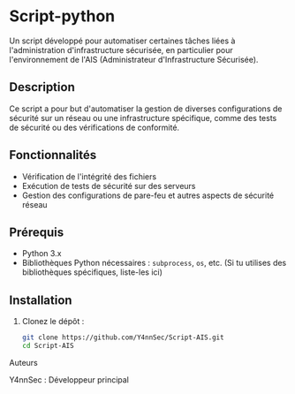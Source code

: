 # Script-python

Un script développé pour automatiser certaines tâches liées à l'administration d'infrastructure sécurisée, en particulier pour l'environnement de l'AIS (Administrateur d'Infrastructure Sécurisée).

## Description

Ce script a pour but d'automatiser la gestion de diverses configurations de sécurité sur un réseau ou une infrastructure spécifique, comme des tests de sécurité ou des vérifications de conformité.

## Fonctionnalités

- Vérification de l'intégrité des fichiers
- Exécution de tests de sécurité sur des serveurs
- Gestion des configurations de pare-feu et autres aspects de sécurité réseau

## Prérequis

- Python 3.x
- Bibliothèques Python nécessaires : `subprocess`, `os`, etc. (Si tu utilises des bibliothèques spécifiques, liste-les ici)

## Installation

1. Clonez le dépôt :

   ```bash
   git clone https://github.com/Y4nnSec/Script-AIS.git
   cd Script-AIS

Auteurs

Y4nnSec : Développeur principal
